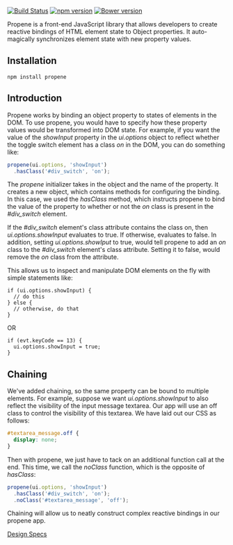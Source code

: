 [![Build Status](https://travis-ci.org/dicksont/propene.svg?branch=master)](https://travis-ci.org/dicksont/propene) [![npm version](https://badge.fury.io/js/propene.svg)](http://badge.fury.io/js/propene) [![Bower version](https://badge.fury.io/bo/propene.svg)](http://badge.fury.io/bo/propene)

Propene is a front-end JavaScript library that allows developers to create reactive bindings  of HTML element state to Object properties. It auto-magically synchronizes element state with new property values.

## Installation

```shell
npm install propene
```

## Introduction
Propene works by binding an object property to states of elements in the DOM. To use propene, you would have to specify how these property values would be transformed into DOM state. For example, if you want the value of the *showInput* property in the *ui.options* object to reflect whether the toggle switch element has a class *on* in the DOM, you can do something like:


```javascript
propene(ui.options, 'showInput')
  .hasClass('#div_switch', 'on');
```

The *propene* initializer takes in the object and the name of the property. It creates a new object, which contains methods for configuring the binding. In this case, we used the *hasClass* method, which instructs propene to bind the value of the property to whether or not the *on* class is present in the *#div_switch* element.

If the *#div_switch* element's class attribute contains the class on, then *ui.options.showInput* evaluates to true. If otherwise, evaluates to false. In addition, setting *ui.options.showIput* to true, would tell propene to add an *on* class to the *#div_switch* element's class attribute. Setting it to false, would remove the *on* class from the attribute.

This allows us to inspect and manipulate DOM elements on the fly with simple statements like:

```
if (ui.options.showInput) {
  // do this
} else {
  // otherwise, do that
}
```

OR

```
if (evt.keyCode == 13) {
  ui.options.showInput = true;
}
```

## Chaining

We've added chaining, so the same property can be bound to multiple elements. For example, suppose we want *ui.options.showInput* to also reflect the visibility of the input message textarea. Our app will use an off class to control the visibility of this textarea. We have laid out our CSS as follows:

```css
#textarea_message.off {
  display: none;
}
```

Then with propene, we just have to tack on an additional function call at the end. This time, we call the *noClass* function, which is the opposite of *hasClass*:

```javascript
propene(ui.options, 'showInput')
  .hasClass('#div_switch', 'on');
  .noClass('#textarea_message', 'off');
```

Chaining will allow us to neatly construct complex reactive bindings in our propene app.



[Design Specs](USECASE.md)
